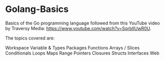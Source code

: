 # Golang-Basics
Basics of the Go programming language followed from this YouTube video by Traversy Media: https://www.youtube.com/watch?v=SqrbIlUwR0U.

The topics covered are:

Workspace 
Variable & Types
Packages
Functions
Arrays / Slices 
Conditionals
Loops
Maps
Range
Pointers
Closures 
Structs 
Interfaces 
Web 
